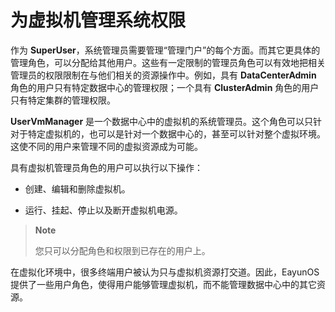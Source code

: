 # 为虚拟机管理系统权限

作为 **SuperUser**，系统管理员需要管理“管理门户”的每个方面。而其它更具体的管理角色，可以分配给其他用户。这些有一定限制的管理员角色可以有效地把相关管理员的权限限制在与他们相关的资源操作中。例如，具有 **DataCenterAdmin** 角色的用户只有特定数据中心的管理权限；一个具有 **ClusterAdmin** 角色的用户只有特定集群的管理权限。

**UserVmManager** 是一个数据中心中的虚拟机的系统管理员。这个角色可以只针对于特定虚拟机的，也可以是针对一个数据中心的，甚至可以针对整个虚拟环境。这使不同的用户来管理不同的虚拟资源成为可能。


具有虚拟机管理员角色的用户可以执行以下操作：

-   创建、编辑和删除虚拟机。

-   运行、挂起、停止以及断开虚拟机电源。

> **Note**
>
> 您只可以分配角色和权限到已存在的用户上。

在虚拟化环境中，很多终端用户被认为只与虚拟机资源打交道。因此，EayunOS
提供了一些用户角色，使得用户能够管理虚拟机，而不能管理数据中心中的其它资源。

